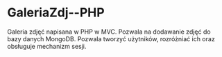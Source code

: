 # GaleriaZdj--PHP
Galeria zdjęć napisana w PHP w MVC. Pozwala na dodawanie zdjęć do bazy danych MongoDB. Pozwala tworzyć użytników, rozróżniać ich oraz obsługuje mechanizm sesji.
